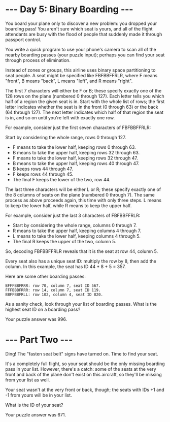 # --- Day 5: Binary Boarding ---
You board your plane only to discover a new problem: you dropped your boarding pass! You aren't sure which seat is yours, and all of the flight attendants are busy with the flood of people that suddenly made it through passport control.

You write a quick program to use your phone's camera to scan all of the nearby boarding passes (your puzzle input); perhaps you can find your seat through process of elimination.

Instead of zones or groups, this airline uses binary space partitioning to seat people. A seat might be specified like FBFBBFFRLR, where F means "front", B means "back", L means "left", and R means "right".

The first 7 characters will either be F or B; these specify exactly one of the 128 rows on the plane (numbered 0 through 127). Each letter tells you which half of a region the given seat is in. Start with the whole list of rows; the first letter indicates whether the seat is in the front (0 through 63) or the back (64 through 127). The next letter indicates which half of that region the seat is in, and so on until you're left with exactly one row.

For example, consider just the first seven characters of FBFBBFFRLR:

Start by considering the whole range, rows 0 through 127.
* F means to take the lower half, keeping rows 0 through 63.
* B means to take the upper half, keeping rows 32 through 63.
* F means to take the lower half, keeping rows 32 through 47.
* B means to take the upper half, keeping rows 40 through 47.
* B keeps rows 44 through 47.
* F keeps rows 44 through 45.
* The final F keeps the lower of the two, row 44.

The last three characters will be either L or R; these specify exactly one of the 8 columns of seats on the plane (numbered 0 through 7). The same process as above proceeds again, this time with only three steps. L means to keep the lower half, while R means to keep the upper half.

For example, consider just the last 3 characters of FBFBBFFRLR:

* Start by considering the whole range, columns 0 through 7.
* R means to take the upper half, keeping columns 4 through 7.
* L means to take the lower half, keeping columns 4 through 5.
* The final R keeps the upper of the two, column 5.

So, decoding FBFBBFFRLR reveals that it is the seat at row 44, column 5.

Every seat also has a unique seat ID: multiply the row by 8, then add the column. In this example, the seat has ID 44 * 8 + 5 = 357.

Here are some other boarding passes:

```
BFFFBBFRRR: row 70, column 7, seat ID 567.
FFFBBBFRRR: row 14, column 7, seat ID 119.
BBFFBBFRLL: row 102, column 4, seat ID 820.
```

As a sanity check, look through your list of boarding passes. What is the highest seat ID on a boarding pass?

Your puzzle answer was 996.

# --- Part Two ---

Ding! The "fasten seat belt" signs have turned on. Time to find your seat.

It's a completely full flight, so your seat should be the only missing boarding pass in your list. However, there's a catch: some of the seats at the very front and back of the plane don't exist on this aircraft, so they'll be missing from your list as well.

Your seat wasn't at the very front or back, though; the seats with IDs +1 and -1 from yours will be in your list.

What is the ID of your seat?

Your puzzle answer was 671.
